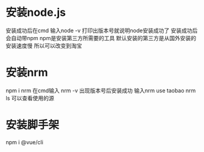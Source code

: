 # 安装node.js
安装成功后在cmd 输入node -v 打印出版本号就说明node安装成功了
安装成功后 会自动带npm npm是安装第三方所需要的工具
默认安装的第三方是从国外安装的 安装速度慢 所以可以改变到淘宝
# 安装nrm
npm i nrm
在cmd输入 nrm -v 出现版本号后安装成功
输入nrm use taobao
nrm ls 可以查看使用的源
# 安装脚手架
npm i @vue/cli

